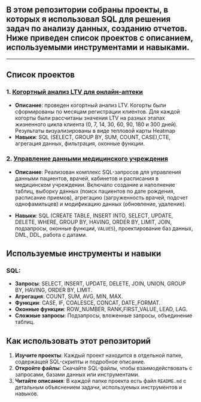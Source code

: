 ## В этом репозитории собраны проекты, в которых я использовал SQL для решения задач по анализу данных, созданию отчетов. Ниже приведен список проектов с описанием, используемыми инструментами и навыками.

---

## Список проектов

### 1. **[Когортный анализ LTV для онлайн-аптеки](https://github.com/Sklarone/data_analyst_portfolio/tree/main/SQL_Projects/LTV_cohort_analysis)**
   - **Описание**: проведен когортный анализ LTV. Когорты были сформированы по месяцам регистрации клиентов. Для каждой когорты были рассчитаны значения LTV на разных этапах жизненного цикла клиента (0, 7, 14, 30, 60, 90, 180 и 300 дней). Результаты визуализированы в виде тепловой карты Heatmap
   - **Навыки**: SQL (SELECT, GROUP BY, SUM, COUNT, CASE),CTE, агрегация данных, фильтрация, оконные функции.
### 2. **[Управление данными медицинского учреждения](https://github.com/Sklarone/data_analyst_portfolio/tree/main/SQL_Projects/Health_centre_database)**

   - **Описание**: Реализован комплекс SQL-запросов для управления данными пациентов, врачей, кабинетов и расписания в медицинском учреждении. Включало создание и наполнение таблиц, выборку данных (поиск пациентов по дате рождения, расписание приемов), агрегацию (загруженность врачей, подсчет однофамильцев) и модификацию данных (обновление, удаление).

   - **Навыки**: SQL (CREATE TABLE, INSERT INTO, SELECT, UPDATE, DELETE, WHERE, GROUP BY, HAVING, ORDER BY, LIMIT, JOIN, подзапросы, оконные функции, `VALUES`), проектирование баз данных, DML, DDL, работа с датами.

## Используемые инструменты и навыки

### SQL:
- **Запросы**: SELECT, INSERT, UPDATE, DELETE, JOIN, UNION, GROUP BY, HAVING, ORDER BY, LIMIT.
- **Агрегация**: COUNT, SUM, AVG, MIN, MAX.
- **Функции**: CASE, IF, COALESCE, CONCAT, DATE_FORMAT.
- **Оконные функции**: ROW_NUMBER, RANK,FIRST_VALUE, LEAD, LAG.
- **Сложные запросы**: Подзапросы, вложенные запросы, объединение таблиц.

## Как использовать этот репозиторий

1. **Изучите проекты**: Каждый проект находится в отдельной папке, содержащей SQL-скрипты и подробное описание.
2. **Откройте файлы**: Скачайте SQL-файлы, чтобы взаимодействовать с запросами, базами данных или инструментами.
3. **Читайте описания**: В каждой папке проекта есть файл `README.md` с детальным объяснением задачи, используемых инструментов и навыков.
